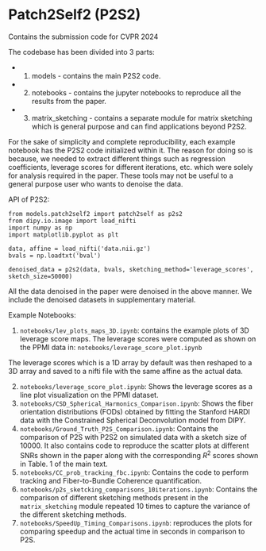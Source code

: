 # Patch2Self2 (P2S2)
Contains the submission code for CVPR 2024

The codebase has been divided into 3 parts:
- 1) models - contains the main P2S2 code.
- 2) notebooks - contains the jupyter notebooks to reproduce all the results from the paper.
- 3) matrix_sketching - contains a separate module for matrix sketching which is general purpose and can find applications beyond P2S2.

For the sake of simplicity and complete reproducibility, each example notebook has the P2S2 code initialized within it. The reason for doing so is because, we needed to extract different things such as regression coefficients, leverage scores for different iterations, etc. which were solely for analysis required in the paper. These tools may not be useful to a general purpose user who wants to denoise the data.

API of P2S2:
```
from models.patch2self2 import patch2self as p2s2
from dipy.io.image import load_nifti
import numpy as np
import matplotlib.pyplot as plt

data, affine = load_nifti('data.nii.gz')
bvals = np.loadtxt('bval')

denoised_data = p2s2(data, bvals, sketching_method='leverage_scores', sketch_size=50000)
```
All the data denoised in the paper were denoised in the above manner. We include the denoised datasets in supplementary material.

Example Notebooks:

1) `notebooks/lev_plots_maps_3D.ipynb`: contains the example plots of 3D leverage score maps. The leverage scores were computed as shown on the PPMI data in: `notebooks/leverage_score_plot.ipynb`

The leverage scores which is a 1D array by default was then reshaped to a 3D array and saved to a nifti file with the same affine as the actual data.

2) `notebooks/leverage_score_plot.ipynb`: Shows the leverage scores as a line plot visualization on the PPMI dataset.
3) `notebooks/CSD_Spherical_Harmonics_Comparison.ipynb`: Shows the fiber orientation distributions (FODs) obtained by fitting the Stanford HARDI data with the Constrained Spherical Deconvolution model from DIPY.
4) `notebooks/Ground_Truth_P2S_Comparison.ipynb`: Contains the comparison of P2S with P2S2 on simulated data with a sketch size of 10000. It also contains code to reproduce the scatter plots at different SNRs shown in the paper along with the corresponding $R^2$ scores shown in Table. 1 of the main text.
5) `notebooks/CC_prob_tracking_fbc.ipynb`: Contains the code to perform tracking and Fiber-to-Bundle Coherence quantification.
6) `notebooks/p2s_sketcking_comparisons_10iterations.ipynb`: Contains the comparison of different sketching methods present in the `matrix_sketching` module repeated 10 times to capture the variance of the different sketching methods.
7) `notebooks/SpeedUp_Timing_Comparisons.ipynb`: reproduces the plots for comparing speedup and the actual time in seconds in comparison to P2S.
